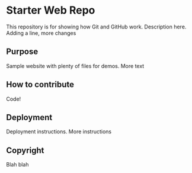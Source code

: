 # Starter Web Repo

This repository is for showing how Git and GitHub work.
Description here.
Adding a line, more changes

## Purpose

Sample website with plenty of files for demos.
More text

## How to contribute
Code!

## Deployment
Deployment instructions.
More instructions

## Copyright
Blah blah
